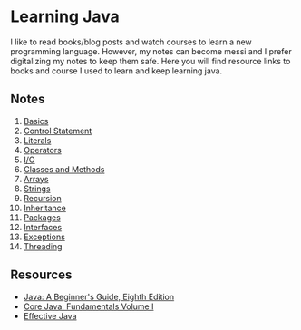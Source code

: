 # Learning Java

I like to read books/blog posts and watch courses to learn a new programming language. However, my notes can become messi and I prefer digitalizing my notes
to keep them safe. Here you will find resource links to books and course I used
to learn and keep learning java.

## Notes

1. [Basics](001_Basics.md)
2. [Control Statement](002_Control_Statement.md)
3. [Literals](003_Literals.md)
4. [Operators](004_Operators.md)
5. [I/O](005_Input.md)
6. [Classes and Methods](006_Classes_Methods.md)
7. [Arrays](007_Arrays.md)
8. [Strings](008_Strings.md)
9. [Recursion](009_Recursion.md)
10. [Inheritance](010_Inheritance.md)
11. [Packages](011_Packages.md)
12. [Interfaces](012_Interfaces.md)
13. [Exceptions](013_Exceptions.md)
14. [Threading](014_Threading.md)

## Resources

- [Java: A Beginner's Guide, Eighth Edition](#)
- [Core Java: Fundamentals Volume I](#)
- [Effective Java](https://www.oracle.com/java/technologies/effectivejava.html)
